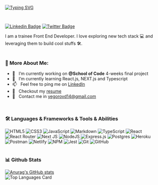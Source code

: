[![Typing SVG](https://readme-typing-svg.herokuapp.com?color=%23000000&size=50&center=true&vCenter=true&width=750&height=100&lines=👋+Hey+everyone!+I'm+Dmitriy!;Nice+to+meet+you!&center=true&size=40)](https://git.io/typing-svg)


<br/>

[![Linkedin Badge](https://img.shields.io/badge/-DmitriyYegorov-blue?style=flat-square&logo=Linkedin&logoColor=white&link=https://www.linkedin.com/in/jonathangin/)](www.linkedin.com/in/dmitriy-yegorov-52a09942)  [![Twitter Badge](https://img.shields.io/badge/-@Dmitriy_Ye-1ca0f1?style=flat-square&labelColor=1ca0f1&logo=twitter&logoColor=white&link=https://twitter.com/jonathangin52)](https://twitter.com/Dmitriy_Ye) 


I am a trainee Front End Developer. I love exploring new tech stack 💻 and leveraging them to build cool stuffs 🛠️. 
<br/>
<br/>
  
### 🧐 More About Me:

- 🔭 &nbsp; I’m currently working on <strong>@School of Code</strong> 4-weeks final project
- 🌱 &nbsp; I’m currently learning React.js, NEXT.js and Typescript
- 📫 &nbsp; Feel free to ping me on [LinkedIn](www.linkedin.com/in/dmitriy-yegorov-52a09942)
- 📝 &nbsp; Checkout my [resume](https://drive.google.com/file/d/1eACWNt0UAL0ahcOlw9nhGk_o5fIVp8_J/view?usp=sharing)
- 📧 &nbsp; Contact me in yegorovd14@gmail.com
<br/>

### 🛠️ Languages & Frameworks & Tools & Abilities
![HTML5](https://img.shields.io/badge/html5-%23E34F26.svg?style=for-the-badge&logo=html5&logoColor=white)
![CSS3](https://img.shields.io/badge/css3-%231572B6.svg?style=for-the-badge&logo=css3&logoColor=white)
![JavaScript](https://img.shields.io/badge/javascript-%23323330.svg?style=for-the-badge&logo=javascript&logoColor=%23F7DF1E)
![Markdown](https://img.shields.io/badge/markdown-%23000000.svg?style=for-the-badge&logo=markdown&logoColor=white)
![TypeScript](https://img.shields.io/badge/typescript-%23007ACC.svg?style=for-the-badge&logo=typescript&logoColor=white)
![React](https://img.shields.io/badge/react-%2320232a.svg?style=for-the-badge&logo=react&logoColor=%2361DAFB)
![React Router](https://img.shields.io/badge/React_Router-CA4245?style=for-the-badge&logo=react-router&logoColor=white)
![Next JS](https://img.shields.io/badge/Next-black?style=for-the-badge&logo=next.js&logoColor=white)
![NodeJS](https://img.shields.io/badge/node.js-6DA55F?style=for-the-badge&logo=node.js&logoColor=white)
![Express.js](https://img.shields.io/badge/express.js-%23404d59.svg?style=for-the-badge&logo=express&logoColor=%2361DAFB)
![Postgres](https://img.shields.io/badge/postgres-%23316192.svg?style=for-the-badge&logo=postgresql&logoColor=white)
![Heroku](https://img.shields.io/badge/heroku-%23430098.svg?style=for-the-badge&logo=heroku&logoColor=white)
![Postman](https://img.shields.io/badge/Postman-FF6C37?style=for-the-badge&logo=postman&logoColor=white)
![Netlify](https://img.shields.io/badge/netlify-%23000000.svg?style=for-the-badge&logo=netlify&logoColor=#00C7B7)
![NPM](https://img.shields.io/badge/NPM-%23000000.svg?style=for-the-badge&logo=npm&logoColor=white)
![Jest](https://img.shields.io/badge/-jest-%23C21325?style=for-the-badge&logo=jest&logoColor=white)
![Git](https://img.shields.io/badge/git-%23F05033.svg?style=for-the-badge&logo=git&logoColor=white)
![GitHub](https://img.shields.io/badge/github-%23121011.svg?style=for-the-badge&logo=github&logoColor=white)
<br/>
<br/>


### 📊 Github Stats
<a href='https://github.com/AmidV/github-stats-transparent'>
  
[![Anurag's GitHub stats](https://github-readme-stats.vercel.app/api?username=AmidV)](https://github.com/AmidV/github-readme-stats)  
![Top Languages Card](https://github-readme-stats.vercel.app/api/top-langs/?username=AmidV&layout=compact)

<!-- [![Top Langs](https://github-readme-stats.vercel.app/api/top-langs/?username=AmidV)](https://github.com/AmidV/github-readme-stats) -->

</a>

<br>
